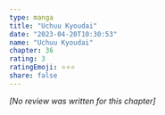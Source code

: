 ```yaml
---
type: manga
title: "Uchuu Kyoudai"
date: "2023-04-20T10:30:53"
name: "Uchuu Kyoudai"
chapter: 36
rating: 3
ratingEmoji: ⭐️⭐️⭐️
share: false
---
```


*[No review was written for this chapter]*
